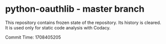 # python-oauthlib - master branch

This repository contains frozen state of the repository.
Its history is cleared. It is used only for static code
analysis with Codacy.

Commit Time: 1708405205